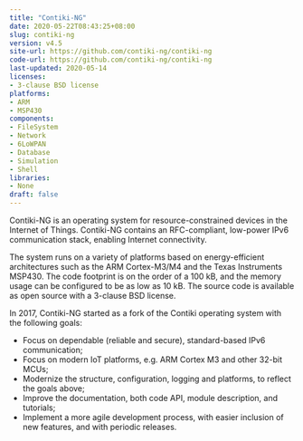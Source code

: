 ```yaml
---
title: "Contiki-NG"
date: 2020-05-22T08:43:25+08:00
slug: contiki-ng
version: v4.5
site-url: https://github.com/contiki-ng/contiki-ng
code-url: https://github.com/contiki-ng/contiki-ng
last-updated: 2020-05-14
licenses: 
- 3-clause BSD license
platforms:
- ARM
- MSP430
components:
- FileSystem
- Network
- 6LoWPAN
- Database
- Simulation
- Shell
libraries:
- None
draft: false
---
```


Contiki-NG is an operating system for resource-constrained devices in the Internet of Things. Contiki-NG contains an RFC-compliant, low-power IPv6 communication stack, enabling Internet connectivity.

<!--more-->

The system runs on a variety of platforms based on energy-efficient architectures such as the ARM Cortex-M3/M4 and the Texas Instruments MSP430. The code footprint is on the order of a 100 kB, and the memory usage can be configured to be as low as 10 kB. The source code is available as open source with a 3-clause BSD license.

In 2017, Contiki-NG started as a fork of the Contiki operating system with the following goals:

- Focus on dependable (reliable and secure), standard-based IPv6 communication;
- Focus on modern IoT platforms, e.g. ARM Cortex M3 and other 32-bit MCUs;
- Modernize the structure, configuration, logging and platforms, to reflect the goals above;
- Improve the documentation, both code API, module description, and tutorials;
- Implement a more agile development process, with easier inclusion of new features, and with periodic releases.